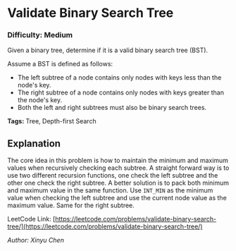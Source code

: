 # Validate Binary Search Tree
### Difficulty: Medium

Given a binary tree, determine if it is a valid binary search tree (BST).

Assume a BST is defined as follows:

* The left subtree of a node contains only nodes with keys less than the node's key.
* The right subtree of a node contains only nodes with keys greater than the node's key.
* Both the left and right subtrees must also be binary search trees.

**Tags:** Tree, Depth-first Search

## Explanation

The core idea in this problem is how to maintain the minimum and maximum values when recursively checking each subtree. A straight forward way is to use two different recursion functions, one check the left subtree and the other one check the right subtree. A better solution is to pack both minimum and maximum value in the same function. Use `INT_MIN` as the minimum value when checking the left subtree and use the current node value as the maximum value. Same for the right subtree. 

LeetCode Link: [https://leetcode.com/problems/validate-binary-search-tree/](https://leetcode.com/problems/validate-binary-search-tree/)

*Author: Xinyu Chen*